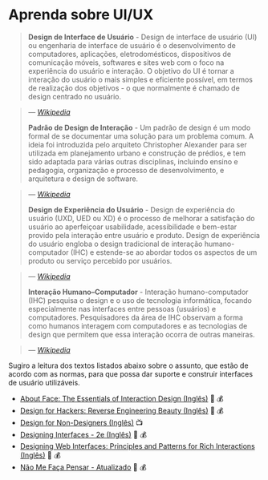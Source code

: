 # Aprenda sobre UI/UX

> **Design de Interface de Usuário** - Design de interface de usuário (UI) ou engenharia de interface de usuário é o desenvolvimento de computadores, aplicações, eletrodomésticos, dispositivos de comunicação móveis, softwares e sites web com o foco na experiência do usuário e interação. O objetivo do UI é tornar a interação do usuário o mais simples e eficiente possível, em termos de realização dos objetivos - o que normalmente é chamado de design centrado no usuário.

><cite>&#8212; [Wikipedia](https://pt.wikipedia.org/wiki/Design_de_interface_de_usu%C3%A1rio)</cite>
>
> **Padrão de Design de Interação** - Um padrão de design é um modo formal de se documentar uma solução para um problema comum. A ideia foi introduzida pelo arquiteto Christopher Alexander para ser utilizada em planejamento urbano e construção de prédios, e tem sido adaptada para várias outras disciplinas, incluindo ensino e pedagogia, organização e processo de desenvolvimento, e arquitetura e design de software.

><cite>&#8212; [Wikipedia](https://en.wikipedia.org/wiki/Design_pattern)</cite>
>  
> **Design de Experiência do Usuário** - Design de experiência do usuário (UXD, UED ou XD) é o processo de melhorar a satisfação do usuário ao aperfeiçoar usabilidade, acessibilidade e bem-estar provido pela interação entre usuário e produto. Design de experiência do usuário engloba o design tradicional de interação humano-computador (IHC) e estende-se ao abordar todos os aspectos de um produto ou serviço percebido por usuários.

><cite>&#8212; [Wikipedia](https://en.wikipedia.org/wiki/User_experience_design)</cite>
>  
> **Interação Humano–Computador** - Interação humano-computador (IHC) pesquisa o design e o uso de tecnologia informática, focando especialmente nas interfaces entre pessoas (usuários) e computadores. Pesquisadores da área de IHC observam a forma como humanos interagem com computadores e as tecnologias de design que permitem que essa interação ocorra de outras maneiras.

><cite>&#8212; [Wikipedia](https://pt.wikipedia.org/wiki/Intera%C3%A7%C3%A3o_humano-computador)</cite>

Sugiro a leitura dos textos listados abaixo sobre o assunto, que estão de acordo com as normas, para que possa dar suporte e construir interfaces de usuário utilizáveis.

* [About Face: The Essentials of Interaction Design (Inglês)](https://www.amazon.com.br/About-Face-Essentials-Interaction-Design/dp/1118766571/ref=sr_1_1?ie=UTF8&qid=1492197697&sr=8-1&keywords=alan+cooper) :book: :moneybag:
* [Design for Hackers: Reverse Engineering Beauty (Inglês)](https://www.amazon.com.br/Design-Hackers-Reverse-Engineering-Beauty-ebook/dp/B005J578EW/ref=sr_1_1?s=books&ie=UTF8&qid=1492197740&sr=1-1&keywords=David+Kadavy) :book: :moneybag:
* [Design for Non-Designers (Inglês)](https://www.youtube.com/watch?v=ZbrzdMaumNk&feature=youtu.be) :tv:
* [Designing Interfaces - 2e (Inglês)](https://www.amazon.com.br/Designing-Interfaces-2e-Jenifer-Tidwell/dp/1449379702/ref=sr_1_1?s=books&ie=UTF8&qid=1492197805&sr=1-1&keywords=Jenifer+Tidwell) :book: :moneybag:
* [Designing Web Interfaces: Principles and Patterns for Rich Interactions (Inglês)](https://www.amazon.com.br/Designing-Web-Interfaces-Principles-Interactions-ebook/dp/B0026OR33U/ref=sr_1_3?s=books&ie=UTF8&qid=1492197858&sr=1-3&keywords=Theresa+Neil) :book: :moneybag:
* [Não Me Faça Pensar - Atualizado](https://www.amazon.com.br/N%C3%A3o-Me-Fa%C3%A7a-Pensar-Atualizado/dp/8576088509/ref=sr_1_1?s=books&ie=UTF8&qid=1492197903&sr=1-1&keywords=Steve+Krug) :book: :moneybag:
